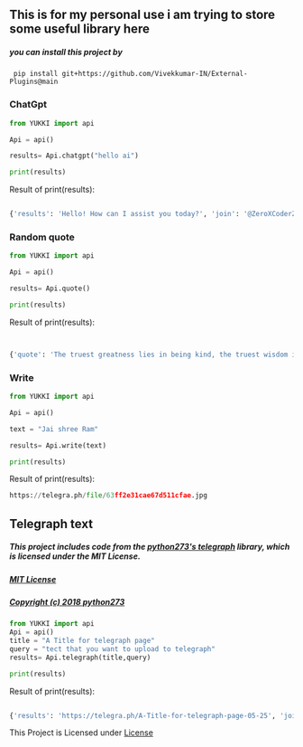 ## This is for my personal use i am trying to store some useful library here


##### you can install this project by
#####  
` pip install git+https://github.com/Vivekkumar-IN/External-Plugins@main`


### ChatGpt


```python
from YUKKI import api

Api = api()

results= Api.chatgpt("hello ai")

print(results)
```
Result of print(results):

```python

{'results': 'Hello! How can I assist you today?', 'join': '@ZeroXCoderZChat', 'success': True}
```


### Random quote

```python
from YUKKI import api

Api = api()

results= Api.quote()

print(results)

```

Result of print(results):

```python


{'quote': 'The truest greatness lies in being kind, the truest wisdom in a happy mind.', 'author': 'Ella Wheeler Wilcox', 'join': '@ZeroXCoderZChat'}

```

### Write
```python
from YUKKI import api

Api = api()

text = "Jai shree Ram"

results= Api.write(text)

print(results)

```

Result of print(results):

```python
https://telegra.ph/file/63ff2e31cae67d511cfae.jpg
```


## Telegraph text

##### This project includes code from the [python273's telegraph](https://github.com/python273/telegraph) library, which is licensed under the MIT License.

##### [MIT License](https://github.com/python273/telegraph/blob/master/LICENSE)
##### [Copyright (c) 2018 python273](https://github.com/python273/telegraph/blob/master/LICENSE)


```python
from YUKKI import api
Api = api()
title = "A Title for telegraph page"
query = "tect that you want to upload to telegraph"
results= Api.telegraph(title,query)

print(results)

```
Result of print(results):

```python

{'results': 'https://telegra.ph/A-Title-for-telegraph-page-05-25', 'join': '@ZeroXCoderZChat', 'success': True}

```



This Project is Licensed under [License](https://github.com/Vivekkumar-IN/External-Plugins/blob/main/LICENSE)